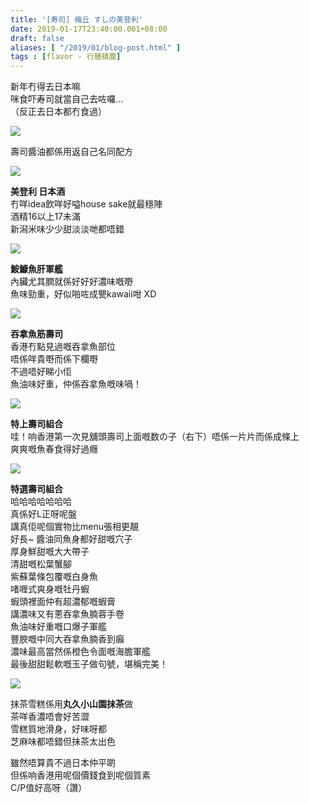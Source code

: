 ```yaml
---
title: '[寿司] 梅丘 すしの美登利'
date: 2019-01-17T23:40:00.001+08:00
draft: false
aliases: [ "/2019/01/blog-post.html" ]
tags : [flavor - 行膳積腹]
---
```


新年冇得去日本嘛  
咪食吓寿司就當自己去咗囉…  
（反正去日本都冇食過）  

![](https://3.bp.blogspot.com/-A_SGt1rqUog/XECWwCdYyVI/AAAAAAAAFpY/OyO1O4dvY-EzRwCHQcAJfUnRNCsajOjjgCLcBGAs/s640/IMG_20190117_210423.jpg)

壽司醬油都係用返自己名同配方  

![](https://3.bp.blogspot.com/-pTR3vYH-Qjw/XECcPjrYIuI/AAAAAAAAFqA/xC9ANbqOeC8NDrW5if9QkuI69tBV1HTWACLcBGAs/s640/IMG_20190117_211510.jpg)

**美登利 日本酒**  
冇咩idea飲咩好嗌house sake就最穩陣  
酒精16以上17未滿  
新潟米味少少甜淡淡哋都唔錯  

![](https://2.bp.blogspot.com/-ly_iCLtE5Kk/XECcgjoRxrI/AAAAAAAAFqM/UB-7o8rCFisjulpsefGDkmIB1D1eumhpQCLcBGAs/s640/IMG_20190117_211712.jpg)

**鮟鱇魚肝軍艦**  
內臟尤其膶就係好好好濃味嘅嘢  
魚味勁重，好似啪咗成甖kawaii咁 XD  

![](https://4.bp.blogspot.com/-DkEr_cp5jik/XECdDG2hcjI/AAAAAAAAFqU/jizEZxiUxAYycxzpFwbi-75er-tfWYJdACLcBGAs/s640/IMG_20190117_211721.jpg)

**吞拿魚筋壽司**  
香港冇點見過嘅吞拿魚部位  
唔係咩貴嘢而係下欄嘢  
不過唔好睇小佢  
魚油味好重，仲係吞拿魚嘅味喎！  

![](/images/sushinomidori.jpg)

**特上壽司組合**  
哇！响香港第一次見舖頭壽司上面嘅数の子（右下）唔係一片片而係成條上  
爽爽嘅魚春食得好過癮   

![](https://3.bp.blogspot.com/-f9NaFRe8LLM/XECeJLa2kNI/AAAAAAAAFqg/72qtDHTAXiomYQK8olxsbEHnypguTPLxQCLcBGAs/s640/IMG_20190117_212426.jpg)

**特選壽司組合**  
哈哈哈哈哈哈哈  
真係好L正呀呢盤  
講真佢呢個實物比menu張相更靚  
好長~ 醬油同魚身都好甜嘅穴子  
厚身鮮甜嘅大大帶子  
清甜嘅松葉蟹腳  
紫蘇葉條包覆嘅白身魚  
啫喱式爽身嘅牡丹蝦  
蝦頭裡面仲有超濃郁嘅蝦膏  
講濃味又有蔥吞拿魚腩蓉手卷  
魚油味好重嘅口爆子軍艦  
豐腴嘅中同大吞拿魚腩香到癲  
濃味最高當然係橙色令面嘅海膽軍艦  
最後甜甜鬆軟嘅玉子做句號，堪稱完美！  

![](https://1.bp.blogspot.com/-mM3wVcZL888/XECg9Dlz5yI/AAAAAAAAFqo/9xa4nhDe6uUM1IF4RmnyPtJgD-XF1CtjACLcBGAs/s640/IMG_20190117_221122.jpg)

抹茶雪糕係用**丸久小山園抹茶**做  
茶咩香濃唔會好苦澀  
雪糕質地滑身，好味呀都  
芝麻味都唔錯但抹茶太出色  
  
雖然唔算貴不過日本仲平啲  
但係响香港用呢個價錢食到呢個質素  
C/P值好高呀（讚）